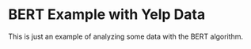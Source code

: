 # BERT Example with Yelp Data

This is just an example of analyzing some data with the BERT algorithm.
